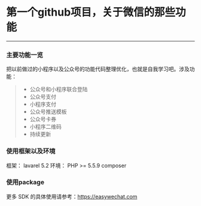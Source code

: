 # 第一个github项目，关于微信的那些功能

------

### 主要功能一览

把以前做过的小程序以及公众号的功能代码整理优化，也就是自我学习吧。涉及功能：

> * 公众号和小程序联合登陆
> * 公众号支付
> * 小程序支付
> * 公众号推送模板
> * 公众号卡券
> * 小程序二维码
> * 持续更新

### 使用框架以及环境

框架：   lavarel 5.2
环境：   PHP >= 5.5.9
        composer


### 使用package
更多 SDK 的具体使用请参考：https://easywechat.com